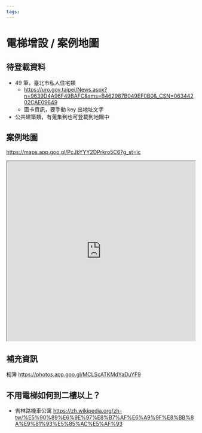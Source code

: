 ```yaml
---
tags: 
---
```


# 電梯增設 / 案例地圖

## 待登載資料
- 49 筆，臺北市私人住宅類 
    - https://uro.gov.taipei/News.aspx?n=9639D4A96F49BAFC&sms=B462987B049EF0B0&_CSN=06344202CAE09649
    - 圖卡資訊，要手動 key 出地址文字
- 公共建築類，有蒐集到也可登載到地圖中

## 案例地圖
https://maps.app.goo.gl/PcJbYYY2DPrkro5C6?g_st=ic

<iframe src="https://www.google.com/maps/d/embed?mid=1RUW9vRATt43_9s70gMfkX6CFC534jvs&ehbc=2E312F" width=100% height="480"></iframe>

## 補充資訊

相簿
https://photos.app.goo.gl/MCLScATKMdYaDuYF9

## 不用電梯如何到二樓以上？
- 吉林路機車公寓 https://zh.wikipedia.org/zh-tw/%E5%90%89%E6%9E%97%E8%B7%AF%E6%A9%9F%E8%BB%8A%E9%81%93%E5%85%AC%E5%AF%93
